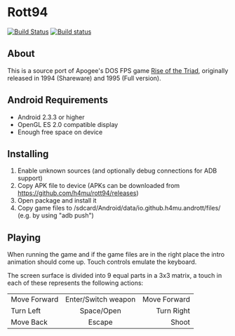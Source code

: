 # Rott94

[![Build Status](https://travis-ci.org/h4mu/rott94.svg?branch=master)](https://travis-ci.org/h4mu/rott94)
[![Build status](https://ci.appveyor.com/api/projects/status/nuyplgeg1yeugqbd/branch/master?svg=true)](https://ci.appveyor.com/project/h4mu/rott94/branch/master)

## About
This is a source port of Apogee's DOS FPS game [Rise of the Triad](http://en.wikipedia.org/wiki/Rise_of_the_Triad), originally released in 1994 (Shareware) and 1995 (Full version).

## Android Requirements
- Android 2.3.3 or higher
- OpenGL ES 2.0 compatible display
- Enough free space on device

## Installing
1. Enable unknown sources (and optionally debug connections for ADB support)
2. Copy APK file to device (APKs can be downloaded from https://github.com/h4mu/rott94/releases)
3. Open package and install it
4. Copy game files to /sdcard/Android/data/io.github.h4mu.andrott/files/ (e.g. by using "adb push")

## Playing
When running the game and if the game files are in the right place the intro animation should come up. Touch controls emulate the keyboard.

The screen surface is divided into 9 equal parts in a 3x3 matrix, a touch in each of these represents the following actions:

|  |  |  |
:--- | :---: | ---:
Move Forward | Enter/Switch weapon | Move Forward
Turn Left | Space/Open | Turn Right
Move Back | Escape | Shoot
